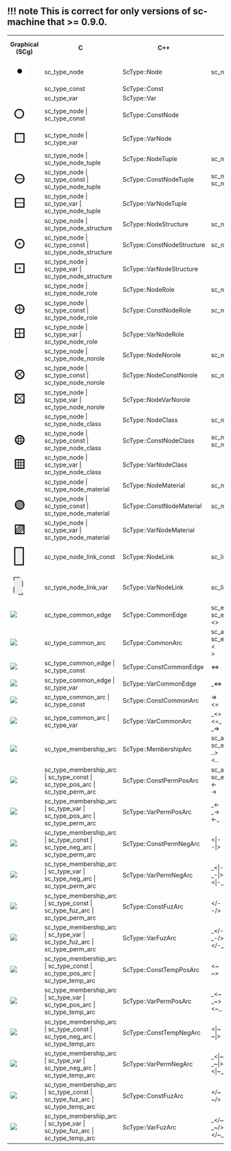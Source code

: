 !!! note
    This is correct for only versions of sc-machine that >= 0.9.0.
---

<table>
  <tr>
    <th>Graphical (SCg)</th>
    <th>C</th>
    <th>C++</th>
    <th>SCs</th>
    <th>10-based NS</th>
    <th>16-based NS</th>
  </tr>

  <tr>
    <td><img src="../images/scg/scg_node.png"></img></td>
    <td>sc_type_node</td>
    <td>ScType::Node</td>
    <td>sc_node</td>
    <td>1</td>
    <td>0x1</td>
  </tr>

  <tr>
    <td></td>
    <td>sc_type_const</td>
    <td>ScType::Const</td>
    <td></td>
    <td>32</td>
    <td>0x20</td>
  </tr>

  <tr>
    <td></td>
    <td>sc_type_var</td>
    <td>ScType::Var</td>
    <td></td>
    <td>64</td>
    <td>0x40</td>
  </tr>

  <tr>
    <td><img src="../images/scg/scg_node_const.png"></img></td>
    <td>sc_type_node | sc_type_const</td>
    <td>ScType::ConstNode</td>
    <td></td>
    <td>33</td>
    <td>0x21</td>
  </tr>

  <tr>
    <td><img src="../images/scg/scg_node_var.png"></img></td>
    <td>sc_type_node | sc_type_var</td>
    <td>ScType::VarNode</td>
    <td></td>
    <td>65</td>
    <td>0x41</td>
  </tr>

  <tr>
    <td></td>
    <td>sc_type_node | sc_type_node_tuple</td>
    <td>ScType::NodeTuple</td>
    <td>sc_node_tuple</td>
    <td>129</td>
    <td>0x81</td>
  </tr>

  <tr>
    <td><img src="../images/scg/scg_node_const_tuple.png"></img></td>
    <td>sc_type_node | sc_type_const | sc_type_node_tuple</td>
    <td>ScType::ConstNodeTuple</td>
    <td>sc_node_tuple <br> sc_node_not_binary_tuple</td>
    <td>161</td>
    <td>0xA1</td>
  </tr>

  <tr>
    <td><img src="../images/scg/scg_node_var_tuple.png"></img></td>
    <td>sc_type_node | sc_type_var | sc_type_node_tuple</td>
    <td>ScType::VarNodeTuple</td>
    <td></td>
    <td>193</td>
    <td>0xC1</td>
  </tr>

  <tr>
    <td></td>
    <td>sc_type_node | sc_type_node_structure</td>
    <td>ScType::NodeStructure</td>
    <td>sc_node_struct</td>
    <td>257</td>
    <td>0x101</td>
  </tr>

  <tr>
    <td><img src="../images/scg/scg_node_const_struct.png"></img></td>
    <td>sc_type_node | sc_type_const | sc_type_node_structure</td>
    <td>ScType::ConstNodeStructure</td>
    <td>sc_node_struct</td>
    <td>289</td>
    <td>0x121</td>
  </tr>

  <tr>
    <td><img src="../images/scg/scg_node_var_struct.png"></img></td>
    <td>sc_type_node | sc_type_var | sc_type_node_structure</td>
    <td>ScType::VarNodeStructure</td>
    <td></td>
    <td>321</td>
    <td>0x141</td>
  </tr>

  <tr>
    <td></td>
    <td>sc_type_node | sc_type_node_role</td>
    <td>ScType::NodeRole</td>
    <td>sc_node_role_relation</td>
    <td>513</td>
    <td>0x201</td>
  </tr>

  <tr>
    <td><img src="../images/scg/scg_node_const_role.png"></img></td>
    <td>sc_type_node | sc_type_const | sc_type_node_role</td>
    <td>ScType::ConstNodeRole</td>
    <td>sc_node_role_relation</td>
    <td>545</td>
    <td>0x221</td>
  </tr>

  <tr>
    <td><img src="../images/scg/scg_node_var_role.png"></img></td>
    <td>sc_type_node | sc_type_var | sc_type_node_role</td>
    <td>ScType::VarNodeRole</td>
    <td></td>
    <td>577</td>
    <td>0x241</td>
  </tr>

  <tr>
    <td></td>
    <td>sc_type_node | sc_type_node_norole</td>
    <td>ScType::NodeNorole</td>
    <td>sc_node_norole_relation</td>
    <td>1025</td>
    <td>0x401</td>
  </tr>

  <tr>
    <td><img src="../images/scg/scg_node_const_norole.png"></img></td>
    <td>sc_type_node | sc_type_const | sc_type_node_norole</td>
    <td>ScType::NodeConstNorole</td>
    <td>sc_node_norole_relation</td>
    <td>1057</td>
    <td>0x421</td>
  </tr>

  <tr>
    <td><img src="../images/scg/scg_node_var_norole.png"></img></td>
    <td>sc_type_node | sc_type_var | sc_type_node_norole</td>
    <td>ScType::NodeVarNorole</td>
    <td></td>
    <td>1089</td>
    <td>0x441</td>
  </tr>

  <tr>
    <td></td>
    <td>sc_type_node | sc_type_node_class</td>
    <td>ScType::NodeClass</td>
    <td>sc_node_class</td>
    <td>2049</td>
    <td>0x801</td>
  </tr>

  <tr>
    <td><img src="../images/scg/scg_node_const_class.png"></img></td>
    <td>sc_type_node | sc_type_const | sc_type_node_class</td>
    <td>ScType::ConstNodeClass</td>
    <td>sc_node_class <br> sc_node_not_relation</td>
    <td>2081</td>
    <td>0x821</td>
  </tr>

  <tr>
    <td><img src="../images/scg/scg_node_var_class.png"></img></td>
    <td>sc_type_node | sc_type_var | sc_type_node_class</td>
    <td>ScType::VarNodeClass</td>
    <td></td>
    <td>2113</td>
    <td>0x841</td>
  </tr>

  <tr>
    <td></td>
    <td>sc_type_node | sc_type_node_material</td>
    <td>ScType::NodeMaterial</td>
    <td>sc_node_material</td>
    <td>8191</td>
    <td>0x2001</td>
  </tr>

  <tr>
    <td><img src="../images/scg/scg_node_const_material.png"></img></td>
    <td>sc_type_node | sc_type_const | sc_type_node_material</td>
    <td>ScType::ConstNodeMaterial</td>
    <td>sc_node_material</td>
    <td>8225</td>
    <td>0x2021</td>
  </tr>

  <tr>
    <td><img src="../images/scg/scg_node_var_material.png"></img></td>
    <td>sc_type_node | sc_type_var | sc_type_node_material</td>
    <td>ScType::VarNodeMaterial</td>
    <td></td>
    <td>8257</td>
    <td>0x2041</td>
  </tr>

  <tr>
    <td><img src="../images/scg/scg_link_const.png"></img></td>
    <td>sc_type_node_link_const</td>
    <td>ScType::NodeLink</td>
    <td>sc_link</td>
    <td>34</td>
    <td>0x22</td>
  </tr>

  <tr>
    <td><img src="../images/scg/scg_link_var.png"></img></td>
    <td>sc_type_node_link_var</td>
    <td>ScType::VarNodeLink</td>
    <td>sc_link_var</td>
    <td>66</td>
    <td>0x42</td>
  </tr>

  <tr>
    <td><img src="../images/scg/scg_edge_common.png"></img></td>
    <td>sc_type_common_edge</td>
    <td>ScType::CommonEdge</td>
    <td>sc_edge<br>sc_edge_ucommon<br><></td>
    <td>4</td>
    <td>0x04</td>
  </tr>

  <tr>
    <td><img src="../images/scg/scg_edge_common_orient.png"></img></td>
    <td>sc_type_common_arc</td>
    <td>ScType::CommonArc</td>
    <td>sc_arc_common <br> sc_edge_common <br> < <br> ></td>
    <td>8</td>
    <td>0x08</td>
  </tr>

  <tr>
    <td><img src="../images/scg/scg_edge_const_common.png"></img></td>
    <td>sc_type_common_edge | sc_type_const</td>
    <td>ScType::ConstCommonEdge</td>
    <td><=></td>
    <td>36</td>
    <td>0x24</td>
  </tr>

  <tr>
    <td><img src="../images/scg/scg_edge_var_common.png"></img></td>
    <td>sc_type_common_edge | sc_type_var</td>
    <td>ScType::VarCommonEdge</td>
    <td>_<=></td>
    <td>68</td>
    <td>0x44</td>
  </tr>

  <tr>
    <td><img src="../images/scg/scg_edge_const_common_orient.png"></img></td>
    <td>sc_type_common_arc | sc_type_const</td>
    <td>ScType::ConstCommonArc</td>
    <td>=> <br> <=</td>
    <td>40</td>
    <td>0x28</td>
  </tr>

  <tr>
    <td><img src="../images/scg/scg_edge_var_common_orient.png"></img></td>
    <td>sc_type_common_arc | sc_type_var</td>
    <td>ScType::VarCommonArc</td>
    <td>_<= <br> <=_ <br> _=></td>
    <td>72</td>
    <td>0x48</td>
  </tr>

  <tr>
    <td><img src="../images/scg/scg_edge_access.png"></img></td>
    <td>sc_type_membership_arc</td>
    <td>ScType::MembershipArc</td>
    <td>sc_arc_access <br> sc_edge_access <br> ..> <br> <.. </td>
    <td>16</td>
    <td>0x10</td>
  </tr>

  <tr>
    <td><img src="../images/scg/scg_edge_const_pos_perm.png"></img></td>
    <td>sc_type_membership_arc | sc_type_const | sc_type_pos_arc | sc_type_perm_arc</td>
    <td>ScType::ConstPermPosArc</td>
    <td>sc_arc_main <br> sc_edge_main <br> <- <br> -></td>
    <td>2224</td>
    <td>0x8B0</td>
  </tr>

  <tr>
    <td><img src="../images/scg/scg_edge_var_pos_perm.png"></img></td>
    <td>sc_type_membership_arc | sc_type_var | sc_type_pos_arc | sc_type_perm_arc</td>
    <td>ScType::VarPermPosArc</td>
    <td>_<- <br> _-> <br> <-_</td>
    <td>2256</td>
    <td>0x8D0</td>
  </tr>

  <tr>
    <td><img src="../images/scg/scg_edge_const_neg_perm.png"></img></td>
    <td>sc_type_membership_arc | sc_type_const | sc_type_neg_arc | sc_type_perm_arc</td>
    <td>ScType::ConstPermNegArc</td>
    <td><|- <br> -|></td>
    <td>2352</td>
    <td>0x930</td>
  </tr>

  <tr>
    <td><img src="../images/scg/scg_edge_var_neg_perm.png"></img></td>
    <td>sc_type_membership_arc | sc_type_var | sc_type_neg_arc | sc_type_perm_arc</td>
    <td>ScType::VarPermNegArc</td>
    <td>_<|- <br> _-|> <br> <|-_</td>
    <td>2384</td>
    <td>0x950</td>
  </tr>

  <tr>
    <td><img src="../images/scg/scg_edge_const_fuz_perm.png"></img></td>
    <td>sc_type_membership_arc | sc_type_const | sc_type_fuz_arc | sc_type_perm_arc</td>
    <td>ScType::ConstFuzArc</td>
    <td><<i></i>/- <br> -/></td>
    <td>2608</td>
    <td>0xA30</td>
  </tr>

  <tr>
    <td><img src="../images/scg/scg_edge_var_fuz_perm.png"></img></td>
    <td>sc_type_membership_arc | sc_type_var | sc_type_fuz_arc | sc_type_perm_arc</td>
    <td>ScType::VarFuzArc</td>
    <td>_<<i></i>/-<br>_-/><br><<i></i>/-_</td>
    <td>2640</td>
    <td>0xA50</td>
  </tr>

  <tr>
    <td><img src="../images/scg/scg_edge_const_pos_temp.png"></img></td>
    <td>sc_type_membership_arc | sc_type_const | sc_type_pos_arc | sc_type_temp_arc</td>
    <td>ScType::ConstTempPosArc</td>
    <td><~ <br> ~></td>
    <td>1200</td>
    <td>0x4B0</td>
  </tr>

  <tr>
    <td><img src="../images/scg/scg_edge_var_pos_temp.png"></img></td>
    <td>sc_type_membership_arc | sc_type_var | sc_type_pos_arc | sc_type_temp_arc</td>
    <td>ScType::VarPermPosArc</td>
    <td>_<~ <br> _~> <br> <~_</td>
    <td>1232</td>
    <td>0x4D0</td>
  </tr>

  <tr>
    <td><img src="../images/scg/scg_edge_const_neg_temp.png"></img></td>
    <td>sc_type_membership_arc | sc_type_const | sc_type_neg_arc | sc_type_temp_arc</td>
    <td>ScType::ConstTempNegArc</td>
    <td><|~ <br> ~|></td>
    <td>1328</td>
    <td>0x530</td>
  </tr>

  <tr>
    <td><img src="../images/scg/scg_edge_var_neg_temp.png"></img></td>
    <td>sc_type_membership_arc | sc_type_var | sc_type_neg_arc | sc_type_temp_arc</td>
    <td>ScType::VarPermNegArc</td>
    <td>_<|~ <br> _~|> <br> <|~_</td>
    <td>1360</td>
    <td>0x550</td>
  </tr>

  <tr>
    <td><img src="../images/scg/scg_edge_const_fuz_temp.png"></img></td>
    <td>sc_type_membership_arc | sc_type_const | sc_type_fuz_arc | sc_type_temp_arc</td>
    <td>ScType::ConstFuzArc</td>
    <td><<i></i>/~ <br> ~/></td>
    <td>1584</td>
    <td>0x630</td>
  </tr>

  <tr>
    <td><img src="../images/scg/scg_edge_var_fuz_temp.png"></img></td>
    <td>sc_type_membership_arc | sc_type_var | sc_type_fuz_arc | sc_type_temp_arc</td>
    <td>ScType::VarFuzArc</td>
    <td>_<<i></i>/~ <br> _~/> <br> <<i></i>/~_</td>
    <td>1616</td>
    <td>0x650</td>
  </tr>

</table>
